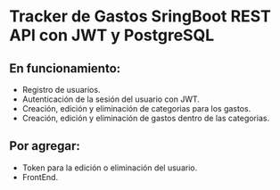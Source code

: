 # Tracker de Gastos SringBoot REST API con JWT y PostgreSQL

## En funcionamiento:

- Registro de usuarios.
- Autenticación de la sesión del usuario con JWT.
- Creación, edición y eliminación de categorias para los gastos.
- Creación, edición y eliminación de gastos dentro de las categorias.

## Por agregar:

- Token para la edición o eliminación del usuario.
- FrontEnd.
